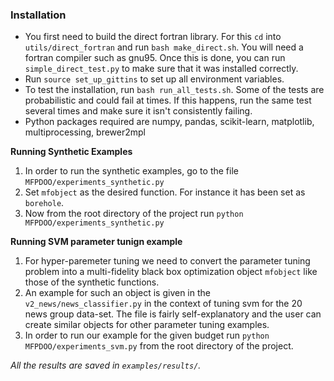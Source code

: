 
### Installation

- You first need to build the direct fortran library. For this `cd` into
  `utils/direct_fortran` and run `bash make_direct.sh`. You will need a fortran compiler
  such as gnu95. Once this is done, you can run `simple_direct_test.py` to make sure that
  it was installed correctly.
- Run `source set_up_gittins` to set up all environment variables.
- To test the installation, run `bash run_all_tests.sh`. Some of the tests are
  probabilistic and could fail at times. If this happens, run the same test several times
  and make sure it isn't consistently failing.
 - Python packages required are numpy, pandas, scikit-learn, matplotlib, multiprocessing, brewer2mpl


  __Running Synthetic Examples__

  1. In order to run the synthetic examples, go to the file `MFPDOO/experiments_synthetic.py` 
  2. Set `mfobject` as the desired function. For instance it has been set as `borehole`.
  3. Now from the root directory of the project run `python MFPDOO/experiments_synthetic.py`

  __Running SVM parameter tunign example__

  1. For hyper-paremeter tuning we need to convert the parameter tuning problem into a multi-fidelity black box optimization object `mfobject` like those of the synthetic functions.
  2. An example for such an object is given in the `v2_news/news_classifier.py` in the context of tuning svm for the 20 news group data-set. The file is fairly self-explanatory and the user can create similar objects for other parameter tuning examples. 
  3. In order to run our example for the given budget run `python MFPDOO/experiments_svm.py` from the root directory of the project. 


  _All the results are saved in `examples/results/`._
